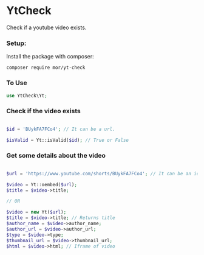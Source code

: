 # YtCheck

Check if a youtube video exists.

### Setup:

Install the package with composer:

```
composer require mor/yt-check
```

### To Use

```php
use YtCheck\Yt;
```

### Check if the video exists

```php

$id = 'BUykFA7FCo4'; // It can be a url.

$isValid = Yt::isValid($id); // True or False
```

### Get some details about the video

```php

$url = 'https://www.youtube.com/shorts/BUykFA7FCo4'; // It can be an id.

$video = Yt::oembed($url);
$title = $video->title;

// OR

$video = new Yt($url);
$title = $video->title; // Returns title
$author_name = $video->author_name;
$author_url = $video->author_url;
$type = $video->type;
$thumbnail_url = $video->thumbnail_url;
$html = $video->html; // Iframe of video

```
